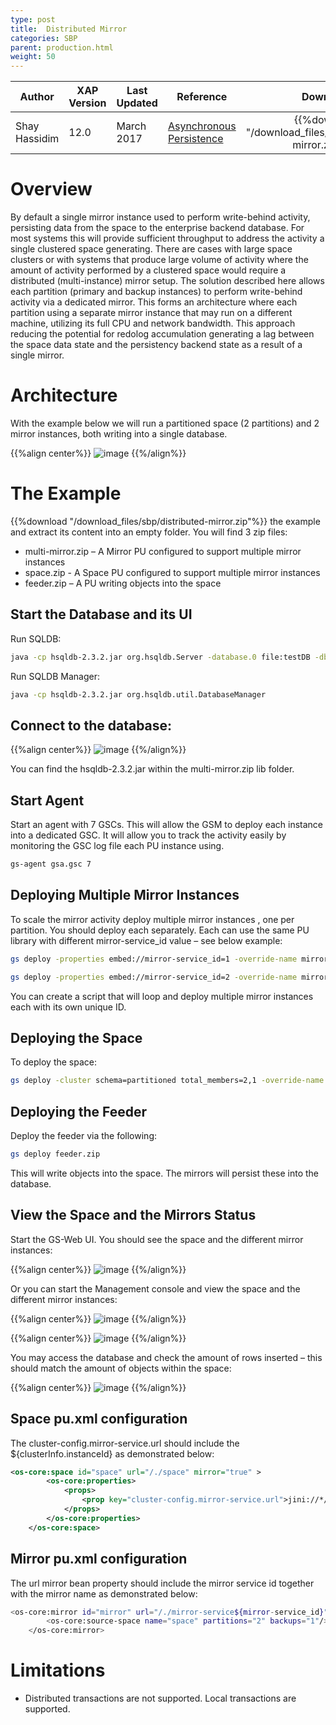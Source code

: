 ```yaml
---
type: post
title:  Distributed Mirror
categories: SBP
parent: production.html
weight: 50
---
```



|Author|XAP Version|Last Updated | Reference | Download |
|------|-----------|-------------|-----------|:----------:|
| Shay Hassidim| 12.0 | March 2017| [Asynchronous Persistence]({{%latestjavaurl%}}/asynchronous-persistency-with-the-mirror.html)| {{%download "/download_files/sbp/distributed-mirror.zip"%}}|

# Overview 

By default a single mirror instance used to perform write-behind activity, persisting data from the space to the enterprise backend database. For most systems this will provide sufficient throughput to address the activity a single clustered space generating. There are cases with large space clusters or with systems that produce large volume of activity where the amount of activity performed by a clustered space would require a distributed (multi-instance) mirror setup. The solution described here allows each partition (primary and backup instances) to perform write-behind activity via a dedicated mirror. This forms an architecture where each partition using a separate mirror instance that may run on a different machine, utilizing its full CPU and network bandwidth. This approach reducing the potential for redolog accumulation generating a lag between the space data state and the persistency backend state as a result of a single mirror.
 
# Architecture

With the example below we will run a partitioned space (2 partitions) and 2 mirror instances, both writing into a single database.  

{{%align center%}}
![image](/attachment_files/sbp/mirror/distributed-mirror-1.jpg)
{{%/align%}}

#  The Example
{{%download "/download_files/sbp/distributed-mirror.zip"%}} the example and extract its content into an empty folder. You will find 3 zip files:

- multi-mirror.zip – A Mirror PU configured to support multiple mirror instances
- space.zip - A Space PU configured to support multiple mirror instances
- feeder.zip – A PU writing objects into the space

##  Start the Database and its UI

Run SQLDB:
```bash
java -cp hsqldb-2.3.2.jar org.hsqldb.Server -database.0 file:testDB -dbname.0 testDB
```
 
Run SQLDB Manager:
```bash
java -cp hsqldb-2.3.2.jar org.hsqldb.util.DatabaseManager
```
 
##  Connect to the database:

{{%align center%}}
![image](/attachment_files/sbp/mirror/distributed-mirror-2.jpg)
{{%/align%}}

You can find the hsqldb-2.3.2.jar within the multi-mirror.zip lib folder.

##  Start Agent
Start an agent with 7 GSCs. This will allow the GSM to deploy each instance into a dedicated GSC. It will allow you to track the activity easily by monitoring the GSC log file each PU instance using.
```bash
gs-agent gsa.gsc 7
```

##  Deploying Multiple Mirror Instances
To scale the mirror activity deploy multiple mirror instances , one per partition. You should deploy each separately. Each can use the same PU library with different mirror-service_id value – see below example:

```bash
gs deploy -properties embed://mirror-service_id=1 -override-name mirror1 multi-mirror.zip

gs deploy -properties embed://mirror-service_id=2 -override-name mirror2 multi-mirror.zip
```

You can create a script that will loop and deploy multiple mirror instances each with its own unique ID.

##  Deploying the Space
To deploy the space:

```bash
gs deploy -cluster schema=partitioned total_members=2,1 -override-name space space.zip
```

##  Deploying the Feeder
Deploy the feeder via the following:

```bash
gs deploy feeder.zip
```

This will write objects into the space. The mirrors will persist these into the database.

##  View the Space and the Mirrors Status

Start the GS-Web UI. You should see the space and the different mirror instances:

{{%align center%}}
![image](/attachment_files/sbp/mirror/distributed-mirror-3.jpg)
{{%/align%}}

Or you can start the Management console and view the space and the different mirror instances:

{{%align center%}}
![image](/attachment_files/sbp/mirror/distributed-mirror-4.jpg)
{{%/align%}}

{{%align center%}}
![image](/attachment_files/sbp/mirror/distributed-mirror-5.png)
{{%/align%}}

You may access the database and check the amount of rows inserted – this should match the amount of objects within the space:

{{%align center%}}
![image](/attachment_files/sbp/mirror/distributed-mirror-6.jpg)
{{%/align%}}

##  Space pu.xml configuration

The cluster-config.mirror-service.url should include the ${clusterInfo.instanceId} as demonstrated below:

```xml
<os-core:space id="space" url="/./space" mirror="true" >
        <os-core:properties>
            <props>
                <prop key="cluster-config.mirror-service.url">jini://*/mirror-service${clusterInfo.instanceId}_container/mirror-service${clusterInfo.instanceId}</prop>
            </props>
        </os-core:properties>
    </os-core:space>
```

##  Mirror pu.xml configuration

The url mirror bean property should include the mirror service id together with the mirror name as demonstrated below:

```bash
<os-core:mirror id="mirror" url="/./mirror-service${mirror-service_id}" space-sync-endpoint="hibernateSpaceSynchronizationEndpoint" operation-grouping="group-by-space-transaction">
        <os-core:source-space name="space" partitions="2" backups="1"/>
    </os-core:mirror>
```


#  Limitations
- Distributed transactions are not supported. Local transactions are supported.